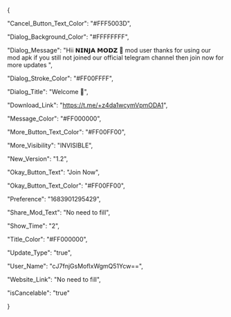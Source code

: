 {

  "Cancel_Button_Text_Color": "#FFF5003D",

  "Dialog_Background_Color": "#FFFFFFFF",

  "Dialog_Message": "Hii  𝗡𝗜𝗡𝗝𝗔 𝗠𝗢𝗗𝗭 🌟 mod user thanks for using our mod apk if you still not joined our official telegram channel then join now for more updates ",

  "Dialog_Stroke_Color": "#FF00FFFF",

  "Dialog_Title": "Welcome 🙂",

  "Download_Link": "https://t.me/+z4da1wcymVpmODA1",

  "Message_Color": "#FF000000",

  "More_Button_Text_Color": "#FF00FF00",

  "More_Visibility": "INVISIBLE",

  "New_Version": "1.2",

  "Okay_Button_Text": "Join Now",

  "Okay_Button_Text_Color": "#FF00FF00",

  "Preference": "1683901295429",

  "Share_Mod_Text": "No need to fill",

  "Show_Time": "2",

  "Title_Color": "#FF000000",

  "Update_Type": "true",

  "User_Name": "cJ7fnjGsMoflxWgmQ51Ycw==",

  "Website_Link": "No need to fill",

  "isCancelable": "true"

}

































